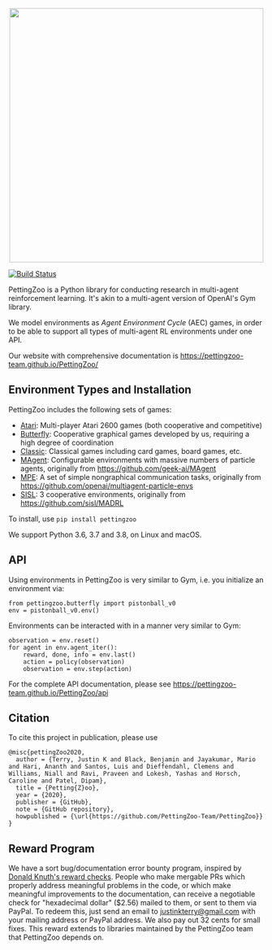 <p align="center">
    <img src="PettingZoo_Text.png" width="500px"/>
</p>

[![Build Status](https://travis-ci.com/PettingZoo-Team/PettingZoo.svg?branch=master)](https://travis-ci.com/PettingZoo-Team/PettingZoo)

PettingZoo is a Python library for conducting research in multi-agent reinforcement learning. It's akin to a multi-agent version of OpenAI's Gym library.

We model environments as *Agent Environment Cycle* (AEC) games, in order to be able to support all types of multi-agent RL environments under one API.

Our website with comprehensive documentation is https://pettingzoo-team.github.io/PettingZoo/

## Environment Types and Installation

PettingZoo includes the following sets of games:

* [Atari](https://pettingzoo-team.github.io/PettingZoo/atari): Multi-player Atari 2600 games (both cooperative and competitive)
* [Butterfly](https://pettingzoo-team.github.io/PettingZoo/butterfly): Cooperative graphical games developed by us, requiring a high degree of coordination
* [Classic](https://pettingzoo-team.github.io/PettingZoo/classic): Classical games including card games, board games, etc.
* [MAgent](https://pettingzoo-team.github.io/PettingZoo/magent): Configurable environments with massive numbers of particle agents, originally from https://github.com/geek-ai/MAgent
* [MPE](https://pettingzoo-team.github.io/PettingZoo/mpe): A set of simple nongraphical communication tasks, originally from https://github.com/openai/multiagent-particle-envs
* [SISL](https://pettingzoo-team.github.io/PettingZoo/sisl): 3 cooperative environments, originally from https://github.com/sisl/MADRL

To install, use `pip install pettingzoo`

We support Python 3.6, 3.7 and 3.8, on Linux and macOS.

## API

Using environments in PettingZoo is very similar to Gym, i.e. you initialize an environment via:

```
from pettingzoo.butterfly import pistonball_v0
env = pistonball_v0.env()
```

Environments can be interacted with in a manner very similar to Gym:

```
observation = env.reset()
for agent in env.agent_iter():
    reward, done, info = env.last()
    action = policy(observation)
    observation = env.step(action)
```

For the complete API documentation, please see https://pettingzoo-team.github.io/PettingZoo/api

## Citation

To cite this project in publication, please use

```
@misc{pettingZoo2020,
  author = {Terry, Justin K and Black, Benjamin and Jayakumar, Mario  and Hari, Ananth and Santos, Luis and Dieffendahl, Clemens and Williams, Niall and Ravi, Praveen and Lokesh, Yashas and Horsch, Caroline and Patel, Dipam},
  title = {Petting{Z}oo},
  year = {2020},
  publisher = {GitHub},
  note = {GitHub repository},
  howpublished = {\url{https://github.com/PettingZoo-Team/PettingZoo}}
}
```

## Reward Program

We have a sort bug/documentation error bounty program, inspired by [Donald Knuth's reward checks](https://en.wikipedia.org/wiki/Knuth_reward_check). People who make mergable PRs which properly address meaningful problems in the code, or which make meaningful improvements to the documentation, can receive a negotiable check for "hexadecimal dollar" ($2.56) mailed to them, or sent to them via PayPal. To redeem this, just send an email to justinkterry@gmail.com with your mailing address or PayPal address. We also pay out 32 cents for small fixes. This reward extends to libraries maintained by the PettingZoo team that PettingZoo depends on.
